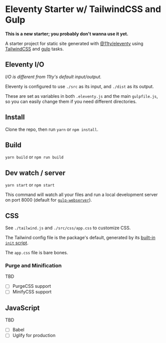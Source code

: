 # Eleventy Starter w/ TailwindCSS and Gulp

**This is a new starter; you probably don't wanna use it yet.**

A starter project for static site generated with [@11ty/eleventy](https://11ty.io/) using [TailwindCSS](https://tailwindcss.com/) and [gulp](https://gulpjs.com/) tasks.

## Eleventy I/O

*I/O is different from 11ty's default input/output.*

Eleventy is configured to use `./src` as its input, and `./dist` as its output.

These are set as variables in both `.eleventy.js` and the main `gulpfile.js`, so you can easily change them if you need different directories.

## Install

Clone the repo, then run `yarn` or `npm install`.

## Build

`yarn build` or `npm run build`

## Dev watch / server

`yarn start` or `npm start`

This command will watch all your files and run a local development server on port 8000 (default for [`gulp-webserver`](https://www.npmjs.com/package/gulp-webserver)).

## CSS

See `./tailwind.js` and `./src/css/app.css` to customize CSS.

The Tailwind config file is the package's default, generated by its [built-in `init` script](https://tailwindcss.com/docs/installation#2-create-a-tailwind-config-file).

The `app.css` file is bare bones.

### Purge and Minification

TBD

- [ ] PurgeCSS support
- [ ] MinifyCSS support

## JavaScript

TBD

- [ ] Babel
- [ ] Uglify for production
